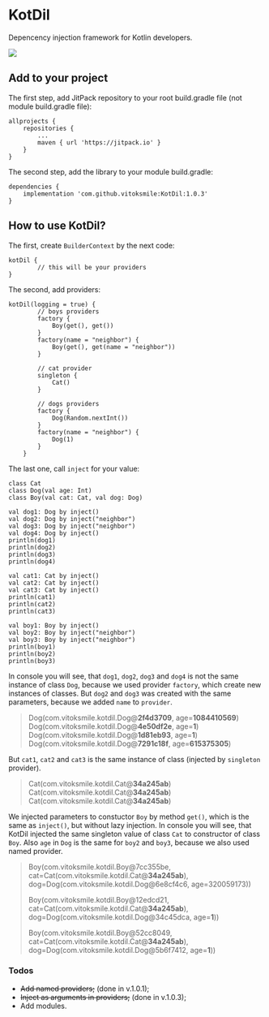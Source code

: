 # KotDil

Depencency injection framework for Kotlin developers.

[![](https://jitpack.io/v/vitoksmile/KotDil.svg)](https://jitpack.io/#vitoksmile/KotDil)

## Add to your project
The first step, add JitPack repository to your root build.gradle file (not module build.gradle file):
```
allprojects {
	repositories {
		...
		maven { url 'https://jitpack.io' }
	}
}
```
The second step, add the library to your module build.gradle:
```
dependencies {
	implementation 'com.github.vitoksmile:KotDil:1.0.3'
}
```

## How to use KotDil?
The first, create `BuilderContext` by the next code:
```
kotDil {
        // this will be your providers
}
```

The second, add providers:
```
kotDil(logging = true) {
        // boys providers
        factory {
            Boy(get(), get())
        }
        factory(name = "neighbor") {
            Boy(get(), get(name = "neighbor"))
        }

        // cat provider
        singleton {
            Cat()
        }

        // dogs providers
        factory {
            Dog(Random.nextInt())
        }
        factory(name = "neighbor") {
            Dog(1)
        }
    }
```

The last one, call `inject` for your value:
```
class Cat
class Dog(val age: Int)
class Boy(val cat: Cat, val dog: Dog)

val dog1: Dog by inject()
val dog2: Dog by inject("neighbor")
val dog3: Dog by inject("neighbor")
val dog4: Dog by inject()
println(dog1)
println(dog2)
println(dog3)
println(dog4)

val cat1: Cat by inject()
val cat2: Cat by inject()
val cat3: Cat by inject()
println(cat1)
println(cat2)
println(cat3)

val boy1: Boy by inject()
val boy2: Boy by inject("neighbor")
val boy3: Boy by inject("neighbor")
println(boy1)
println(boy2)
println(boy3)
```
In console you will see, that `dog1`, `dog2`, `dog3` and `dog4` is not the same instance of class `Dog`, because we used provider `factory`, which create new instances of classes.  But `dog2` and `dog3` was created with the same parameters, because we added `name` to `provider`.
> Dog(com.vitoksmile.kotdil.Dog@**2f4d3709**, age=**1084410569**)
> Dog(com.vitoksmile.kotdil.Dog@**4e50df2e**, age=**1**)
> Dog(com.vitoksmile.kotdil.Dog@**1d81eb93**, age=**1**)
> Dog(com.vitoksmile.kotdil.Dog@**7291c18f**, age=**615375305**)

But `cat1`, `cat2` and `cat3` is the same instance of class (injected by `singleton` provider).
> Cat(com.vitoksmile.kotdil.Cat@**34a245ab**)
> Cat(com.vitoksmile.kotdil.Cat@**34a245ab**)
> Cat(com.vitoksmile.kotdil.Cat@**34a245ab**)

We injected parameters to constuctor `Boy` by method `get()`, which is the same as `inject()`, but without lazy injection. 
In console you will see, that KotDil injected the same singleton value of class `Cat` to constructor of class `Boy`. Also `age` in `Dog` is the same for `boy2` and `boy3`, because we also used named provider.
> Boy(com.vitoksmile.kotdil.Boy@7cc355be, cat=Cat(com.vitoksmile.kotdil.Cat@**34a245ab**), dog=Dog(com.vitoksmile.kotdil.Dog@6e8cf4c6, age=320059173))
>
> Boy(com.vitoksmile.kotdil.Boy@12edcd21, cat=Cat(com.vitoksmile.kotdil.Cat@**34a245ab**), dog=Dog(com.vitoksmile.kotdil.Dog@34c45dca, age=**1**))
>
> Boy(com.vitoksmile.kotdil.Boy@52cc8049, cat=Cat(com.vitoksmile.kotdil.Cat@**34a245ab**), dog=Dog(com.vitoksmile.kotdil.Dog@5b6f7412, age=**1**))

### Todos

 - ~~Add named providers;~~ (done in v.1.0.1);
 - ~~Inject as arguments in providers;~~ (done in v.1.0.3);
 - Add modules.